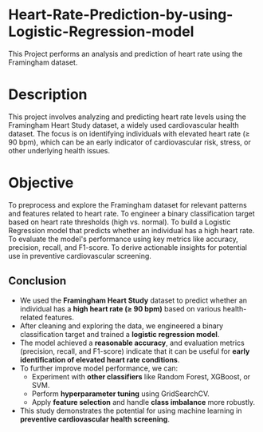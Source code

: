 # Heart-Rate-Prediction-by-using-Logistic-Regression-model
This Project performs an analysis and prediction of heart rate using the Framingham dataset.

# Description
This project involves analyzing and predicting heart rate levels using the Framingham Heart Study dataset, a widely used cardiovascular health dataset. The focus is on identifying individuals with elevated heart rate (≥ 90 bpm), which can be an early indicator of cardiovascular risk, stress, or other underlying health issues.

# Objective
To preprocess and explore the Framingham dataset for relevant patterns and features related to heart rate.
To engineer a binary classification target based on heart rate thresholds (high vs. normal).
To build a Logistic Regression model that predicts whether an individual has a high heart rate.
To evaluate the model's performance using key metrics like accuracy, precision, recall, and F1-score.
To derive actionable insights for potential use in preventive cardiovascular screening.

## Conclusion

- We used the **Framingham Heart Study** dataset to predict whether an individual has a **high heart rate (≥ 90 bpm)** based on various health-related features.
- After cleaning and exploring the data, we engineered a binary classification target and trained a **logistic regression model**.
- The model achieved a **reasonable accuracy**, and evaluation metrics (precision, recall, and F1-score) indicate that it can be useful for **early identification of elevated heart rate conditions**.
- To further improve model performance, we can:
  - Experiment with **other classifiers** like Random Forest, XGBoost, or SVM.
  - Perform **hyperparameter tuning** using GridSearchCV.
  - Apply **feature selection** and handle **class imbalance** more robustly.
- This study demonstrates the potential for using machine learning in **preventive cardiovascular health screening**.
